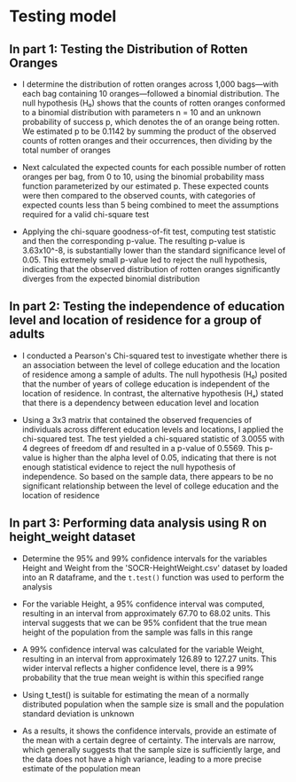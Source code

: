 # Testing model

## In part 1: Testing the Distribution of Rotten Oranges
- I determine the distribution of rotten oranges across 1,000 bags—with each bag containing 10 oranges—followed a binomial distribution. The null hypothesis (H₀) shows that the counts of rotten oranges conformed to a binomial distribution with parameters n = 10 and an unknown probability of success p, which denotes the of an orange being rotten. We estimated p to be 0.1142 by summing the product of the observed counts of rotten oranges and their occurrences, then dividing by the total number of oranges

- Next calculated the expected counts for each possible number of rotten oranges per bag, from 0 to 10, using the binomial probability mass function parameterized by our estimated p. These expected counts were then compared to the observed counts, with categories of expected counts less than 5 being combined to meet the assumptions required for a valid chi-square test

- Applying the chi-square goodness-of-fit test, computing test statistic and then the corresponding p-value. The resulting p-value is 3.63x10^-8, is substantially lower than the standard significance level of 0.05. This extremely small p-value led to reject the null hypothesis, indicating that the observed distribution of rotten oranges significantly diverges from the expected binomial distribution

## In part 2: Testing the independence of education level and location of residence for a group of adults
- I conducted a Pearson's Chi-squared test to investigate whether there is an association between the level of college education and the location of residence among a sample of adults. The null hypothesis (H₀) posited that the number of years of college education is independent of the location of residence. In contrast, the alternative hypothesis (Hₐ) stated that there is a dependency between education level and location

- Using a 3x3 matrix that contained the observed frequencies of individuals across different education levels and locations, I applied the chi-squared test. The test yielded a chi-squared statistic of 3.0055 with 4 degrees of freedom df and resulted in a p-value of 0.5569. This p-value is higher than the alpha level of 0.05, indicating that there is not enough statistical evidence to reject the null hypothesis of independence. So based on the sample data, there appears to be no significant relationship between the level of college education and the location of residence


## In part 3: Performing data analysis using R on height_weight dataset

- Determine the 95% and 99% confidence intervals for the variables Height and Weight from the 'SOCR-HeightWeight.csv' dataset by loaded into an R dataframe, and the `t.test()` function was used to perform the analysis

- For the variable Height, a 95% confidence interval was computed, resulting in an interval from approximately 67.70 to 68.02 units. This interval suggests that we can be 95% confident that the true mean height of the population from the sample was falls in this range

- A 99% confidence interval was calculated for the variable Weight, resulting in an interval from approximately 126.89 to 127.27 units. This wider interval reflects a higher confidence level, there is a 99% probability that the true mean weight is within this specified range

- Using t_test() is suitable for estimating the mean of a normally distributed population when the sample size is small and the population standard deviation is unknown

- As a results, it shows the confidence intervals, provide an estimate of the mean with a certain degree of certainty. The intervals are narrow, which generally suggests that the sample size is sufficiently large, and the data does not have a high variance, leading to a more precise estimate of the population mean

